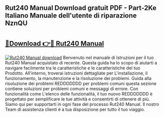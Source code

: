 ## Rut240 Manual Download gratuit PDF - Part-2Ke Italiano Manuale dell'utente di riparazione NznQU

# <h2><a href="http://dfb1izv.blite.top/?on=Rut240+Manual">🔗Download 👉🔴 Rut240 Manual</a></h2>

[![Rut240 Manual download](https://i.imgur.com/lujVjoI.png)](http://dfb1izv.blite.top/?on=Rut240+Manual)
Benvenuto nel manuale di Istruzioni per il tuo Rut240 Manual acquistato di recente. Questa guida ha lo scopo di aiutarti a navigare facilmente tra le caratteristiche e le caratteristiche del tuo Prodotto. All'interno, troverai istruzioni dettagliate per L'installazione, il funzionamento, la manutenzione e la risoluzione dei problemi. Guida alla risoluzione dei problemi REDDDDDDD per problemi comuni questa sezione contiene soluzioni per problemi comuni e messaggi di errore. Con funzionalità come L'elenco delle funzionalità, il tuo nuovo REDDDDDDD è progettato per semplificare le tue attività e consentirti di ottenere di più. Siamo qui per supportarti in ogni fase del processo Rut240 Manual. Il nostro Team di assistenza clienti è a tua disposizione per tutto il tuo viaggio.
